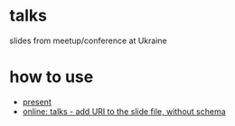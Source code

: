 # talks
slides from meetup/conference at Ukraine

# how to use

- [present](https://godoc.org/golang.org/x/tools/present)
- [online: talks - add URI to the slide file, without schema](https://talks.godoc.org/)
